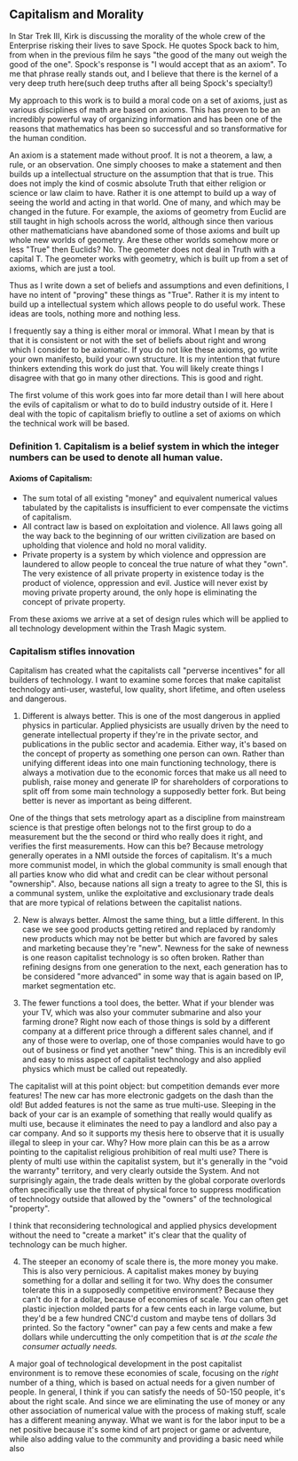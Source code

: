## Capitalism and Morality

In Star Trek III, Kirk is discussing the morality of the whole crew of the Enterprise risking their lives to save Spock.  He quotes Spock back to him, from when in the previous film he says "the good of the many out weigh the good of the one".  Spock's response is "I would accept that as an axiom".  To me that phrase really stands out, and I believe that there is the kernel of a very deep truth here(such deep truths after all being Spock's specialty!)

My approach to this work is to build a moral code on a set of axioms, just as various disciplines of math are based on axioms.  This has proven to be an incredibly powerful way of organizing information and has been one of the reasons that mathematics has been so successful and so transformative for the human condition.   

An axiom is a statement made without proof.  It is not a theorem, a law, a rule, or an observation.  One simply chooses to make a statement and then builds up a intellectual structure on the assumption that that is true.  This does not imply the kind of cosmic absolute Truth that either religion or science or law claim to have.  Rather it is one attempt to build up a way of seeing the world and acting in that world. One of many, and which may be changed in the future.  For example, the axioms of geometry from Euclid are still taught in high schools across the world, although since then various other mathematicians have abandoned some of those axioms and built up whole new worlds of geometry.  Are these other worlds somehow more or less "True" then Euclids?  No. The geometer does not deal in Truth with a capital T.  The geometer works with geometry, which is built up from a set of axioms, which are just a tool.  

Thus as I write down a set of beliefs and assumptions and even definitions, I have no intent of "proving" these things as "True".  Rather it is my intent to build up a intellectual system which allows people to do useful work.  These ideas are tools, nothing more and nothing less. 

I frequently say a thing is either moral or immoral.  What I mean by that is that it is consistent or not with the set of beliefs about right and wrong which I consider to be axiomatic.  If you do not like these axioms, go write your own manifesto, build your own structure.  It is my intention that future thinkers extending this work do just that.  You will likely create things I disagree with that go in many other directions.  This is good and right. 

The first volume of this work goes into far more detail than I will here about the evils of capitalism or what to do to build industry outside of it.  Here I deal with the topic of capitalism briefly to outline a set of axioms on which the technical work will be based. 

### Definition 1. Capitalism is a belief system in which the integer numbers can be used to denote all human value.  

#### Axioms of Capitalism:

* The sum total of all existing "money" and equivalent numerical values tabulated by the capitalists is insufficient to ever compensate the victims of capitalism.  
* All contract law is based on exploitation and violence.  All laws going all the way  back to the beginning of our written civilization are based on upholding that violence and hold no moral validity.
* Private property is a system by which violence and oppression are laundered to allow people to conceal the true nature of what they "own".  The very existence of all private property in existence today is the product of violence, oppression and evil.  Justice will never exist by moving private property around, the only hope is eliminating the concept of private property.  

From these axioms we arrive at a set of design rules which will be applied to all technology development within the Trash Magic system.  

### Capitalism stifles innovation

Capitalism has created what the capitalists call "perverse incentives" for all builders of technology.  I want to examine some forces that make capitalist technology anti-user, wasteful, low quality, short lifetime, and often useless and dangerous.  

1. Different is always better.  This is one of the most dangerous in applied physics in particular.  Applied physicists are usually driven by the need to generate intellectual property if they're in the private sector, and publications in the public sector and academia.  Either way, it's based on the concept of property as something one person can own.  Rather than unifying different ideas into one main functioning technology, there is always a motivation due to the economic forces that make us all need to publish, raise money and generate IP for shareholders of corporations to split off from some main technology a supposedly better fork.  But being better is never as important as being different.  

One of the things that sets metrology apart as a discipline from mainstream science is that prestige often belongs not to the first group to do a measurement but the the second or third who really does it right, and verifies the first measurements.  How can this be?  Because metrology generally operates in a NMI outside the forces of capitalism.  It's a much more communist model, in which the global community is small enough that all parties know who did what and credit can be clear without personal "ownership".  Also, because nations all sign a treaty to agree to the SI, this is a communal system, unlike the exploitative and exclusionary trade deals that are more typical of relations between the capitalist nations.  

2. New is always better.  Almost the same thing, but a little different.  In this case we see good products getting retired and replaced by randomly new products which may not be better but which are favored by sales and marketing because they're "new".  Newness for the sake of newness is one reason capitalist technology is so often broken.  Rather than refining designs from one generation to the next, each generation has to be considered "more advanced" in some way that is again based on IP, market segmentation etc. 

3. The fewer functions a tool does, the better.  What if your blender was your TV, which was also your commuter submarine and also your farming drone?  Right now each of those things is sold by a different company at a different price through a different sales channel, and if any of those were to overlap, one of those companies would have to go out of business or find yet another "new" thing. This is an incredibly evil and easy to miss aspect of capitalist technology and also applied physics which must be called out repeatedly.  

The capitalist will at this point object: but competition demands ever more features!  The new car has more electronic gadgets on the dash than the old!  But added features is not the same as true multi-use.  Sleeping in the back of your car is an example of something that really would qualify as multi use, because it eliminates the need to pay a landlord and also pay a car company.  And so it supports my thesis here to observe that it is usually illegal to sleep in your car.  Why?  How more plain can this be as a arrow pointing to the capitalist religious prohibition of real multi use?  There is plenty of multi use within the capitalist system, but it's generally in the "void the warranty" territory, and very clearly outside the System.  And not surprisingly again, the trade deals written by the global corporate overlords often specifically use the threat of physical force to suppress modification of technology outside that allowed by the "owners" of the technological "property".  

I think that reconsidering technological and applied physics development without the need to "create a market" it's clear that the quality of technology can be much higher.

4. The steeper an economy of scale there is, the more money you make.  This is also very pernicious.  A capitalist makes money by buying something for a dollar and selling it for two.  Why does the consumer tolerate this in a supposedly competitive environment?  Because they can't do it for a dollar, because of economies of scale.  You can often get plastic injection molded parts for a few cents each in large volume, but they'd be a few hundred CNC'd custom and maybe tens of dollars 3d printed.  So the factory "owner" can pay a few cents and make a few dollars while undercutting the only competition that is *at the scale the consumer actually needs.*

A major goal of technological development in the post capitalist environment is to remove these economies of scale, focusing on the *right* number of a thing, which is based on actual needs for a given number of people.  In general, I think if you can satisfy the needs of 50-150 people, it's about the right scale.   And since we are eliminating the use of money or any other association of numerical value with the process of making stuff, scale has a different meaning anyway.  What we want is for the labor input to be a net positive because it's some kind of art project or game or adventure, while also adding value to the community and providing a basic need while also 


 